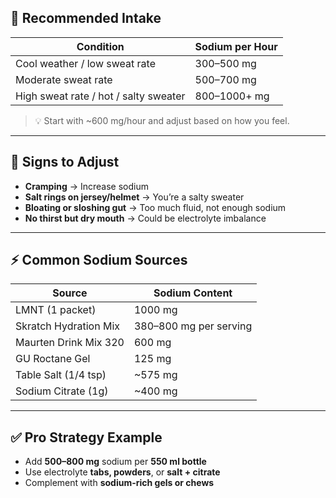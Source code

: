 
## 🔢 Recommended Intake

| **Condition**                         | **Sodium per Hour** |
|--------------------------------------|---------------------|
| Cool weather / low sweat rate        | 300–500 mg          |
| Moderate sweat rate                  | 500–700 mg          |
| High sweat rate / hot / salty sweater| 800–1000+ mg        |

> 💡 Start with ~600 mg/hour and adjust based on how you feel.

---

## 🧬 Signs to Adjust

- **Cramping** → Increase sodium
- **Salt rings on jersey/helmet** → You’re a salty sweater
- **Bloating or sloshing gut** → Too much fluid, not enough sodium
- **No thirst but dry mouth** → Could be electrolyte imbalance

---

## ⚡ Common Sodium Sources

| **Source**              | **Sodium Content**     |
|-------------------------|------------------------|
| LMNT (1 packet)         | 1000 mg                |
| Skratch Hydration Mix   | 380–800 mg per serving |
| Maurten Drink Mix 320   | 600 mg                 |
| GU Roctane Gel          | 125 mg                 |
| Table Salt (1/4 tsp)    | ~575 mg                |
| Sodium Citrate (1g)     | ~400 mg                |

---

## ✅ Pro Strategy Example

- Add **500–800 mg** sodium per **550 ml bottle**
- Use electrolyte **tabs, powders**, or **salt + citrate**
- Complement with **sodium-rich gels or chews**